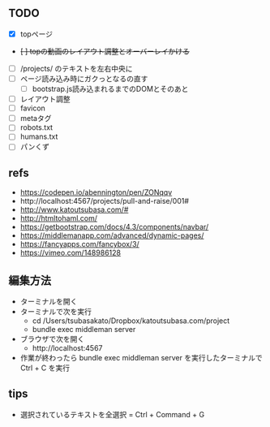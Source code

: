 ## TODO

- [x] topページ
- ~~[ ] topの動画のレイアウト調整とオーバーレイかける~~
- [ ] /projects/ のテキストを左右中央に
- [ ] ページ読み込み時にガクっとなるの直す
  - [ ] bootstrap.js読み込まれるまでのDOMとそのあと
- [ ] レイアウト調整
- [ ] favicon
- [ ] metaタグ
- [ ] robots.txt
- [ ] humans.txt
- [ ] パンくず

## refs

- https://codepen.io/abennington/pen/ZONqqv
- http://localhost:4567/projects/pull-and-raise/001#
- http://www.katoutsubasa.com/#
- http://htmltohaml.com/
- https://getbootstrap.com/docs/4.3/components/navbar/
- https://middlemanapp.com/advanced/dynamic-pages/
- https://fancyapps.com/fancybox/3/
- https://vimeo.com/148986128

## 編集方法

- ターミナルを開く
- ターミナルで次を実行
	- cd /Users/tsubasakato/Dropbox/katoutsubasa.com/project
	- bundle exec middleman server
- ブラウザで次を開く
	- http://localhost:4567
- 作業が終わったら bundle exec middleman server を実行したターミナルで　Ctrl + C を実行

## tips

- 選択されているテキストを全選択 = Ctrl + Command + G